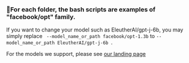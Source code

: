 ### 💁For each folder, the bash scripts are examples of "facebook/opt" family.

If you want to change your model such as EleutherAI/gpt-j-6b, you may simply replace
`` --model_name_or_path facebook/opt-1.3b`` to ``--model_name_or_path EleutherAI/gpt-j-6b ``.

For the models we support, please see [our landing page](./../../../README.md#-supported-models-)
